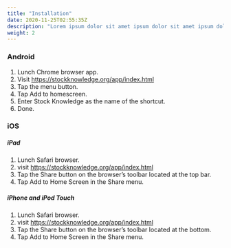```yaml
---
title: "Installation"
date: 2020-11-25T02:55:35Z
description: "Lorem ipsum dolor sit amet ipsum dolor sit amet ipsum dolor sit amet"
weight: 2
---
```


### Android

1. Lunch Chrome browser app.
2. Visit https://stockknowledge.org/app/index.html
3. Tap the menu button.
4. Tap Add to homescreen.
5. Enter Stock Knowledge as the name of the shortcut.
6. Done.

### iOS

##### iPad

1. Lunch Safari browser.
2. visit https://stockknowledge.org/app/index.html
3. Tap the Share button on the browser’s toolbar located at the top bar.
4. Tap Add to Home Screen in the Share menu.

##### iPhone and iPod Touch

1. Lunch Safari browser.
2. visit https://stockknowledge.org/app/index.html
3. Tap the Share button on the browser’s toolbar located at the bottom.
4. Tap Add to Home Screen in the Share menu.
